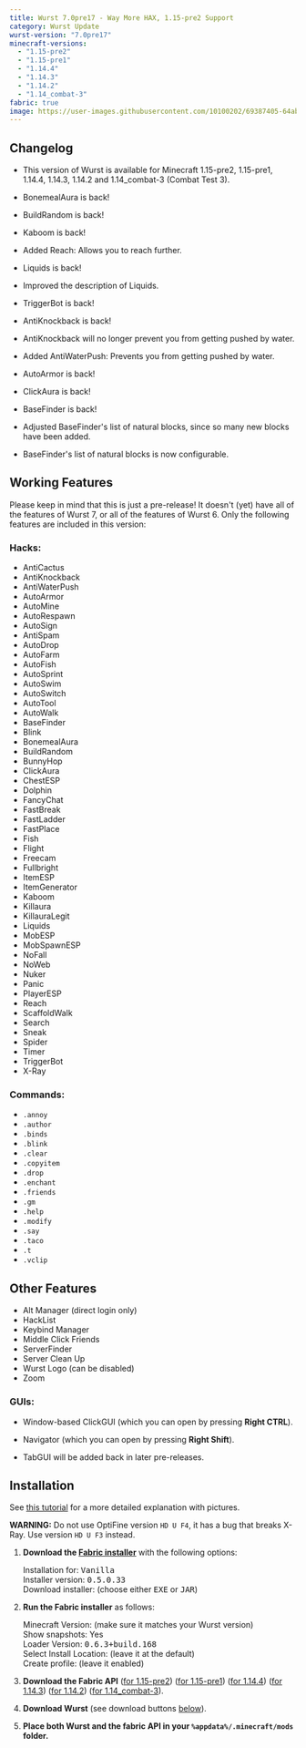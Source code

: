 ```yaml
---
title: Wurst 7.0pre17 - Way More HAX, 1.15-pre2 Support
category: Wurst Update
wurst-version: "7.0pre17"
minecraft-versions:
  - "1.15-pre2"
  - "1.15-pre1"
  - "1.14.4"
  - "1.14.3"
  - "1.14.2"
  - "1.14_combat-3"
fabric: true
image: https://user-images.githubusercontent.com/10100202/69387405-64abd300-0cce-11ea-93ff-7b6a336af699.jpg
---
```

## Changelog

- This version of Wurst is available for Minecraft 1.15-pre2, 1.15-pre1, 1.14.4, 1.14.3, 1.14.2 and 1.14_combat-3 (Combat Test 3).

- BonemealAura is back!

- BuildRandom is back!

- Kaboom is back!

- Added Reach: Allows you to reach further.

- Liquids is back!

- Improved the description of Liquids.

- TriggerBot is back!

- AntiKnockback is back!

- AntiKnockback will no longer prevent you from getting pushed by water.

- Added AntiWaterPush: Prevents you from getting pushed by water.

- AutoArmor is back!

- ClickAura is back!

- BaseFinder is back!

- Adjusted BaseFinder's list of natural blocks, since so many new blocks have been added.

- BaseFinder's list of natural blocks is now configurable.

## Working Features

Please keep in mind that this is just a pre-release! It doesn't (yet) have all of the features of Wurst 7, or all of the features of Wurst 6. Only the following features are included in this version:

### Hacks:

- AntiCactus
- AntiKnockback
- AntiWaterPush
- AutoArmor
- AutoMine
- AutoRespawn
- AutoSign
- AntiSpam
- AutoDrop
- AutoFarm
- AutoFish
- AutoSprint
- AutoSwim
- AutoSwitch
- AutoTool
- AutoWalk
- BaseFinder
- Blink
- BonemealAura
- BuildRandom
- BunnyHop
- ClickAura
- ChestESP
- Dolphin
- FancyChat
- FastBreak
- FastLadder
- FastPlace
- Fish
- Flight
- Freecam
- Fullbright
- ItemESP
- ItemGenerator
- Kaboom
- Killaura
- KillauraLegit
- Liquids
- MobESP
- MobSpawnESP
- NoFall
- NoWeb
- Nuker
- Panic
- PlayerESP
- Reach
- ScaffoldWalk
- Search
- Sneak
- Spider
- Timer
- TriggerBot
- X-Ray

### Commands:

- `.annoy`
- `.author`
- `.binds`
- `.blink`
- `.clear`
- `.copyitem`
- `.drop`
- `.enchant`
- `.friends`
- `.gm`
- `.help`
- `.modify`
- `.say`
- `.taco`
- `.t`
- `.vclip`

## Other Features

- Alt Manager (direct login only)
- HackList
- Keybind Manager
- Middle Click Friends
- ServerFinder
- Server Clean Up
- Wurst Logo (can be disabled)
- Zoom

### GUIs:

- Window-based ClickGUI (which you can open by pressing **Right CTRL**).

- Navigator (which you can open by pressing **Right Shift**).

- TabGUI will be added back in later pre-releases.

## Installation

See [this tutorial](/tutorials/wurst-7-optifine/) for a more detailed explanation with pictures.

**WARNING:** Do not use OptiFine version `HD U F4`, it has a bug that breaks X-Ray. Use version `HD U F3` instead.

1. **Download the <a href="https://fabricmc.net/use/" target="_blank" rel="nofollow">Fabric installer</a>** with the following options:

   Installation for: <kbd>Vanilla</kbd>  
   Installer version: <kbd>0.5.0.33</kbd>  
   Download installer: (choose either <kbd>EXE</kbd> or <kbd>JAR</kbd>)

1. **Run the Fabric installer** as follows:

   Minecraft Version: (make sure it matches your Wurst version)  
   Show snapshots: Yes  
   Loader Version: <kbd>0.6.3+build.168</kbd>  
   Select Install Location: (leave it at the default)  
   Create profile: (leave it enabled)

1. **Download the Fabric API**
(<a href="https://www.curseforge.com/minecraft/mc-mods/fabric-api/files/2832703" target="_blank" rel="nofollow">for 1.15-pre2</a>)
(<a href="https://www.curseforge.com/minecraft/mc-mods/fabric-api/files/2830522" target="_blank" rel="nofollow">for 1.15-pre1</a>)
(<a href="https://www.curseforge.com/minecraft/mc-mods/fabric-api/files/2810785" target="_blank" rel="nofollow">for 1.14.4</a>)
(<a href="https://www.curseforge.com/minecraft/mc-mods/fabric-api/files/2742310" target="_blank" rel="nofollow">for 1.14.3</a>)
(<a href="https://www.curseforge.com/minecraft/mc-mods/fabric-api/files/2720368" target="_blank" rel="nofollow">for 1.14.2</a>)
(<a href="https://www.curseforge.com/minecraft/mc-mods/fabric-api/files/2810785" target="_blank" rel="nofollow">for 1.14_combat-3</a>).

1. **Download Wurst** (see download buttons [below](#downloads)).

1. **Place both Wurst and the fabric API in your `%appdata%/.minecraft/mods` folder.**
